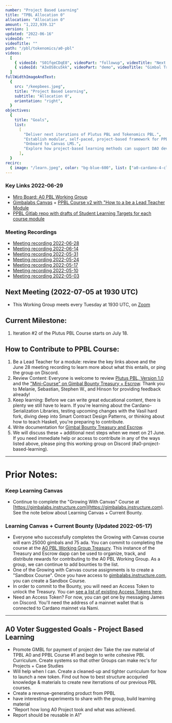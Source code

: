 ```yaml
---
number: "Project Based Learning"
title: "TPBL Allocation 0"
allocation: "Allocation 0"
amount: "1,222,939.12"
version: 1
updated: "2022-06-16"
videoId: ""
videoTitle: ""
path: "/pbl/tokenomics/a0-pbl"
videos:
  [
    { videoId: "S01fqeCDqE8", videoPart: "followup", videoTitle: "Next Steps 2022-05-11" },
    { videoId: "A3xOS8cu5kk", videoPart: "demo", videoTitle: "Gimbal Treasury + Escrow for A0 Working Groups" },
  ]
fullWidthImageAndText:
  {
    src: "/keepbees.jpeg",
    title: "Project Based Learning",
    subtitle: "Allocation 0",
    orientation: "right",
  }
objectives:
  {
    title: "Goals",
    list:
      [
        "Deliver next iterations of Plutus PBL and Tokenomics PBL.",
        "Establish modular, self-paced, project-based framework for PPBL, TPBL, and [Your Working Group]PBL.",
        "Onboard to Canvas LMS.",
        "Explore how project-based learning methods can support DAO development."
      ],
  }
recirc:
  { image: "/learn.jpeg", color: "bg-blue-600", list: ["a0-cardano-4-climate", "a0-littlefish-foundation"] }
---
```


### Key Links 2022-06-29
- [Miro Board: A0 PBL Working Group](https://miro.com/app/board/uXjVO4u0254=/?share_link_id=953117716780)
- [Gimbalabs Canvas](https://gimbalabs.instructure.com/) + [PPBL Course v2 with "How to a be a Lead Teacher Module](https://gimbalabs.instructure.com/courses/26)
- [PPBL Gitlab repo with drafts of Student Learning Targets for each course module](https://gitlab.com/gimbalabs/ppbl/plutus-pbl-course)

### Meeting Recordings
- [Meeting recording 2022-06-28](https://drive.google.com/file/d/1UyzVthfrlHFS5JrhAcjYO8r6amoJudTU/view?usp=sharing)
- [Meeting recording 2022-06-14](https://drive.google.com/file/d/1BMieReCwLZuTUxSf-H8csIVAyh-PZqj0/view?usp=sharing)
- [Meeting recording 2022-05-31](https://drive.google.com/file/d/1BMieReCwLZuTUxSf-H8csIVAyh-PZqj0/view?usp=sharing)
- [Meeting recording 2022-05-24](https://drive.google.com/file/d/1Ac9KQsdozelIaVmOjHbU33A21xAFgVvq/view?usp=sharing)
- [Meeting recording 2022-05-17](https://drive.google.com/file/d/1f1ZWJ0UeTWTQoxtX_c3qK1D4v0BD31aw/view?usp=sharing)
- [Meeting recording 2022-05-10](https://drive.google.com/file/d/1XG28TWBGYVG28UatmmpcFlvC2X4zY1wA/view?usp=sharing)
- [Meeting recording 2022-05-03](https://drive.google.com/file/d/14i7-9cnavpDfFYQBMOA-qM9yQW8TbRbl/view?usp=sharing)

## Next Meeting (2022-07-05 at 1930 UTC)
- This Working Group meets every Tuesday at 1930 UTC, on [Zoom](https://us06web.zoom.us/j/93346917668?pwd=QnhXSEVLTFlkRGw5czNGMTUvUnFIZz09)

## Current Milestone:
1. Iteration #2 of the Plutus PBL Course starts on July 18.

## How to Contribute to PPBL Course:
1. Be a Lead Teacher for a module: review the key links above and the June 28 meeting recording to learn more about what this entails, or ping the group on Discord.
2. Review Content: Everyone is welcome to review [Plutus PBL, Version 1.0](https://gimbalabs.instructure.com/courses/15) and the ["Mini-Course" on Gimbal Bounty Treasury + Escrow](https://gimbalabs.instructure.com/courses/16). Thank you to Melanie, Sebastian, Stephen W., and Hinson for providing feedback already!
3. Keep learning: Before we can write great educational content, there is plenty we still have to learn. If you're learning about the Cardano-Serialization Libraries, testing upcoming changes with the Vasil hard fork, diving deep into Smart Contract Design Patterns, or thinking about how to teach Haskell, you're preparing to contribute.
4. Write documentation for [Gimbal Bounty Treasury and Escrow](https://gitlab.com/gimbalabs/gimbal-bounty-treasury-and-escrow).
5. We will discuss these + additional next steps when we meet on 21 June. If you need immediate help or access to contribute in any of the ways listed above, please ping this working group on Discord (#a0-project-based-learning).

---

# Prior Notes:

### Keep Learning Canvas
- Continue to complete the "Growing With Canvas" Course at [https://gimbalabs.instructure.com](https://gimbalabs.instructure.com). See the note below about Learning Canvas + Current Bounty.

### Learning Canvas + Current Bounty (Updated 2022-05-17)
- Everyone who successfully completes the Growing with Canvas course will earn 25000 gimbals and 75 ada. You can commit to completing the course at the [A0 PBL Working Group Treasury](https://a0pblworkinggroup.gatsbyjs.io/bounties). This instance of the Treasury and Escrow dapp can be used to organize, track, and distribute rewards for contributing to the A0 PBL Working Group. As a group, we can continue to add bounties to the list.
- One of the Growing with Canvas course assignments is to create a "Sandbox Course". Once you have access to [gimbalabs.instructure.com](https://gimbalabs.instructure.com), you can create a Sandbox Course.
- In order to commit to the Bounty, you will need an Access Token to unlock the Treasury. You can [see a list of existing Access Tokens here](https://cardanoscan.io/tokenPolicy/68ae22138b3c82c717713d850e5ee57c7de5de8591f5f13cd3a6cc67).
- Need an Access Token? For now, you can get one by messaging James on Discord. You'll need the address of a mainnet wallet that is connected to Cardano mainnet via Nami.

---

## A0 Voter Suggested Goals - Project Based Learning
- Promote GMBL for payment of project dev	Take the raw material of TPBL A0 and PPBL Course #1 and begin to write cohesive PBL Curriculum. Create systems so that other Groups can make rec's for Projects + Case Studies
- Will help when I can.	Create a cleaned-up and tighter curriculum for how to launch a new token.	Find out how to best structure accquried knowledge & materials to create new iterrations of our previous PBL courses.
- Create a revenue-generating product from PPBL
- have interesting experiments to share with the group, build learning material
- "Report how long A0 Project took and what was achieved.
- Report should be reusable in A1"